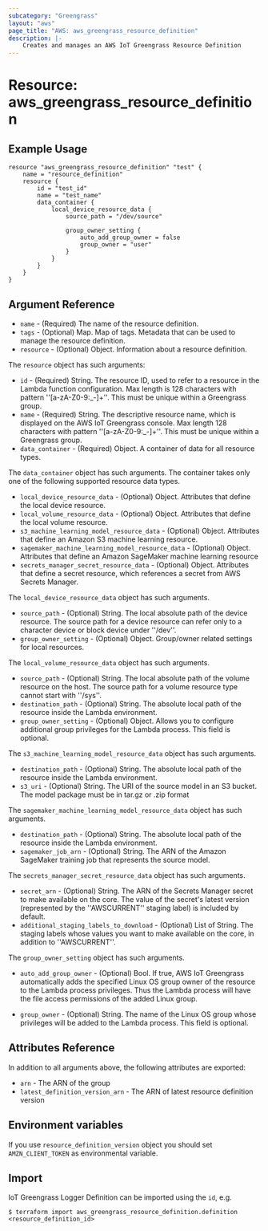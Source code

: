 ```yaml
---
subcategory: "Greengrass"
layout: "aws"
page_title: "AWS: aws_greengrass_resource_definition"
description: |-
    Creates and manages an AWS IoT Greengrass Resource Definition
---
```


# Resource: aws_greengrass_resource_definition

## Example Usage

```hcl
resource "aws_greengrass_resource_definition" "test" {
	name = "resource_definition"
    resource {
        id = "test_id"
        name = "test_name"
        data_container {
            local_device_resource_data {
                source_path = "/dev/source"

                group_owner_setting {
                    auto_add_group_owner = false
                    group_owner = "user"
                }
            }
        }
	}
}
```

## Argument Reference
* `name` - (Required) The name of the resource definition.
* `tags` - (Optional) Map. Map of tags. Metadata that can be used to manage the resource definition.
* `resource` - (Optional) Object. Information about a resource definition.

The `resource` object has such arguments:
* `id` - (Required) String. The resource ID, used to refer to a resource in the Lambda function configuration. Max length is 128 characters with pattern ''[a-zA-Z0-9:_-]+''. This must be unique within a Greengrass group.
* `name` - (Required) String. The descriptive resource name, which is displayed on the AWS IoT Greengrass console. Max length 128 characters with pattern ''[a-zA-Z0-9:_-]+''. This must be unique within a Greengrass group.
* `data_container` - (Required) Object. A container of data for all resource types.

The `data_container` object has such arguments. The container takes only one of the following supported resource data types.
* `local_device_resource_data` - (Optional) Object. Attributes that define the local device resource.
* `local_volume_resource_data` - (Optional) Object. Attributes that define the local volume resource.
* `s3_machine_learning_model_resource_data` - (Optional) Object. Attributes that define an Amazon S3 machine learning resource.
* `sagemaker_machine_learning_model_resource_data` - (Optional) Object. Attributes that define an Amazon SageMaker machine learning resource
* `secrets_manager_secret_resource_data` - (Optional) Object. Attributes that define a secret resource, which references a secret from AWS Secrets Manager.

The `local_device_resource_data` object has such arguments.
* `source_path` - (Optional) String. The local absolute path of the device resource. The source path for a device resource can refer only to a character device or block device under ''/dev''.
* `group_owner_setting` - (Optional) Object. Group/owner related settings for local resources. 

The `local_volume_resource_data` object has such arguments.
* `source_path` - (Optional) String.  The local absolute path of the volume resource on the host. The source path for a volume resource type cannot start with ''/sys''.
* `destination_path` - (Optional) String. The absolute local path of the resource inside the Lambda environment.
* `group_owner_setting` - (Optional) Object. Allows you to configure additional group privileges for the Lambda process. This field is optional.

The `s3_machine_learning_model_resource_data` object has such arguments.
* `destination_path` - (Optional) String. The absolute local path of the resource inside the Lambda environment.
* `s3_uri` - (Optional) String. The URI of the source model in an S3 bucket. The model package must be in tar.gz or .zip format

The `sagemaker_machine_learning_model_resource_data` object has such arguments.
* `destination_path` - (Optional) String. The absolute local path of the resource inside the Lambda environment.
* `sagemaker_job_arn` - (Optional) String. The ARN of the Amazon SageMaker training job that represents the source model.

The `secrets_manager_secret_resource_data` object has such arguments.
* `secret_arn` - (Optional) String. The ARN of the Secrets Manager secret to make available on the core. The value of the secret's latest version (represented by the ''AWSCURRENT'' staging label) is included by default.
* `additional_staging_labels_to_download` - (Optional) List of String. The staging labels whose values you want to make available on the core, in addition to ''AWSCURRENT''.

The `group_owner_setting` object has such arguments.
* `auto_add_group_owner` - (Optional) Bool. If true, AWS IoT Greengrass automatically adds the specified Linux OS group owner of the resource to the Lambda process privileges. Thus the Lambda process will have the file access permissions of the added Linux group.

* `group_owner` - (Optional) String. The name of the Linux OS group whose privileges will be added to the Lambda process. This field is optional.

## Attributes Reference
In addition to all arguments above, the following attributes are exported:
* `arn` - The ARN of the group
* `latest_definition_version_arn` - The ARN of latest resource definition version

## Environment variables
If you use `resource_definition_version` object you should set `AMZN_CLIENT_TOKEN` as environmental variable.

## Import
IoT Greengrass Logger Definition can be imported using the `id`, e.g.
```
$ terraform import aws_greengrass_resource_definition.definition <resource_definition_id>
``` 
